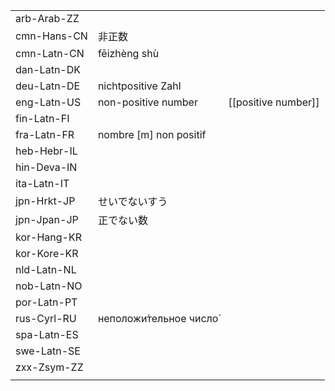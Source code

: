 | | | |
|-|-|-|
| arb-Arab-ZZ |  |  |
| cmn-Hans-CN | 非正数 |  |
| cmn-Latn-CN | fēizhèng shù |  |
| dan-Latn-DK |  |  |
| deu-Latn-DE | nichtpositive Zahl |  |
| eng-Latn-US | non-positive number | [[positive number]] |
| fin-Latn-FI |  |  |
| fra-Latn-FR | nombre [m] non positif |  |
| heb-Hebr-IL |  |  |
| hin-Deva-IN |  |  |
| ita-Latn-IT |  |  |
| jpn-Hrkt-JP | せいでないすう |  |
| jpn-Jpan-JP | 正でない数 |  |
| kor-Hang-KR |  |  |
| kor-Kore-KR |  |  |
| nld-Latn-NL |  |  |
| nob-Latn-NO |  |  |
| por-Latn-PT |  |  |
| rus-Cyrl-RU | неположи́тельное число́ |  |
| spa-Latn-ES |  |  |
| swe-Latn-SE |  |  |
| zxx-Zsym-ZZ |  |  |
|  |  |  |